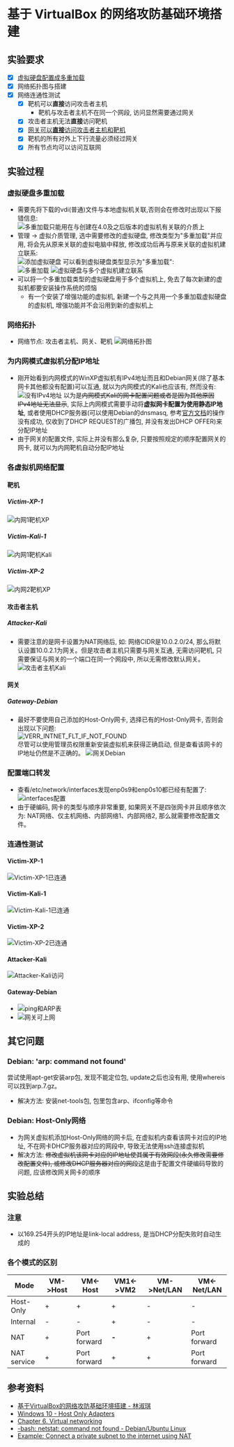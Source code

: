 # 基于 VirtualBox 的网络攻防基础环境搭建
## 实验要求
- [x] [虚拟硬盘配置成多重加载](#虚拟硬盘多重加载)
- [x] 网络拓扑图与搭建
- [x] 网络连通性测试
  - [x] 靶机可以**直接**访问攻击者主机
    - 靶机与攻击者主机不在同一个网段, 访问显然需要通过网关
  - [x] 攻击者主机无法**直接**访问靶机
  - [x] [网关可以**直接**访问攻击者主机和靶机](#网关可以直接访问攻击者主机和靶机)
  - [x] 靶机的所有对外上下行流量必须经过网关
  - [x] 所有节点均可以访问互联网
## 实验过程
### 虚拟硬盘多重加载
- 需要先将下载的vdi(普通)文件与本地虚拟机关联,否则会在修改时出现以下报错信息:<br>
  ![多重加载只能用在与创建在4.0及之后版本的虚拟机有关联的介质上](img/errorMessage-1.jpg)
- 管理 -> 虚拟介质管理, 选中需要修改的虚拟硬盘, 修改类型为"多重加载"并应用, 将会先从原来关联的虚拟电脑中释放, 修改成功后再与原来关联的虚拟机建立联系:<br>
  ![添加虚拟硬盘](img/addVdi.jpg)
  可以看到虚拟硬盘类型显示为"多重加载":<br>
  ![多重加载](img/multiattach.jpg)
  ![虚拟硬盘与多个虚拟机建立联系](img/multiAttach.png)
- 可以将一个多重加载类型的虚拟硬盘用于多个虚拟机上, 免去了每次新建的虚拟机都要安装操作系统的烦恼
  - 有一个安装了增强功能的虚拟机, 新建一个与之共用一个多重加载虚拟硬盘的虚拟机, 增强功能并不会沿用到新的虚拟机上
### 网络拓扑
- 网络节点: 攻击者主机、网关、靶机
  ![网络拓扑图](img/topology.png)
### 为内网模式虚拟机分配IP地址
- 刚开始看到内网模式的WinXP虚拟机有IPv4地址而且和Debian网关(除了基本网卡其他都没有配置)可以互通, 就以为内网模式的Kali也应该有, 然而没有:<br>
  ![没有IPv4地址](img/NoIPv4.png)
  以为是~~内网模式Kali的网卡配置问题或者是因为其他原因IPv4地址无法显示~~, 实际上内网模式需要手动将**虚拟网卡配置为使用静态IP地址**, 或者使用DHCP服务器(可以使用Debian的dnsmasq, 参考[官方文档](https://wiki.debian.org/dnsmasq#Basic_DHCP_Setup)的操作没有成功, 仅收到了DHCP REQUEST的广播包, 并没有发出DHCP OFFER)来分配IP地址
- 由于网关的配置文件, 实际上并没有那么复杂, 只要按照规定的顺序配置网关的网卡, 就可以为内网靶机自动分配IP地址
### 各虚拟机网络配置
#### 靶机
##### Victim-XP-1
<!-- ![内网1靶机XP](img/victim-xp-1-network.png) -->
![内网1靶机XP](img/victim-xp-1-network2.png)
##### Victim-Kali-1
<!-- ![内网1靶机Kali](img/victim-kali-1-network.png) -->
![内网1靶机Kali](img/victim-kali-1-network2.png)
##### Victim-XP-2
![内网2靶机XP](img/victim-xp-2-network.png)
#### 攻击者主机
##### Attacker-Kali
- 需要注意的是网卡设置为NAT网络后, 如: 网络CIDR是10.0.2.0/24, 那么将默认设置10.0.2.1为网关。但是攻击者主机只需要与网关互通, 无需访问靶机, 只需要保证与网关的一个端口在同一个网段中, 所以无需修改默认网关。
![攻击者主机Kali](img/attacker-kali-network.png)
#### 网关
##### Gateway-Debian
- 最好不要使用自己添加的Host-Only网卡, 选择已有的Host-Only网卡, 否则会出现以下问题:<br>
  ![VERR_INTNET_FLT_IF_NOT_FOUND](img/hostOnlyError.png)
  <br>尽管可以使用管理员权限重新安装虚拟机来获得正确启动, 但是查看该网卡的IP地址仍然是不正确的。
![网关Debian](img/gateway-debian-network.png)
### 配置端口转发
<!-- - 重启Debian后查看iptables发现内网2的靶机竟然已经自动加入了！查看该靶机发现所有网络配置都是自动获得的, 但是内网1的靶机却不能做到。 查看/etc/network/interfaces配置文件发现两者的规则是不同的:<br>
  ![两个内网不同规则](img/difRule.png)<br>
- 可以直接为内网1的靶机配置DNS服务器为常用DNS服务器, 如114.114.114.114。由于与内网1不在一个网段, 实际上还是需要经过网关
- 使用iptables设置端口转发
  ```
  iptables -t nat -L #选择NAT表并列出所有规则
  iptables-save -c > iptables.rules #将规则写入iptables.rules
  vi iptables.rules #编辑
  #依照已有的内网2的设置添加内网1的设置
  iptables-restore < iptables.rules #将规则写回iptables
  ```
- iptables.rules配置如下:<br>
  ![iptables.rules](img/iptablesRules.png) -->
- 查看/etc/network/interfaces发现enp0s9和enp0s10都已经有配置了:<br>
  ![interfaces配置](img/network-interfaces.png)
- 由于硬编码, 网卡的类型与顺序非常重要, 如果网关不是四张网卡并且顺序依次为: NAT网络、仅主机网络、内部网络1、内部网络2, 那么就需要修改配置文件。
### 连通性测试
#### Victim-XP-1
![Victim-XP-1已连通](img/victim-XP-1-vis.png)
#### Victim-Kali-1
![Victim-Kali-1已连通](img/victim-Kali-1-vis.png)
#### Victim-XP-2
![Victim-XP-2已连通](img/victim-XP-2-vis.png)
#### Attacker-Kali
![Attacker-Kali访问](img/attacker-kali-vis.png)
#### Gateway-Debian
- ![ping和ARP表](img/GWvis.png)
- ![网关可上网](img/gateway-Debian-vis.png)
## 其它问题
### Debian: 'arp: command not found'
尝试使用apt-get安装arp包, 发现不能定位包, update之后也没有用, 使用whereis可以找到arp.7.gz。
- 解决方法: 安装net-tools包, 包里包含arp、ifconfig等命令
### Debian: Host-Only网络
- 为网关虚拟机添加Host-Only网络的网卡后, 在虚拟机内查看该网卡对应的IP地址, 不在网卡DHCP服务器对应的网段中, 导致无法使用ssh连接虚拟机
- 解决方法: ~~修改虚拟机该网卡对应的IP地址使其属于有效网段(永久修改需要修改配置文件), 或修改DHCP服务器对应的网段~~这是由于配置文件硬编码导致的问题, 应该修改网关网卡的顺序
## 实验总结
### 注意
- 以169.254开头的IP地址是link-local address, 是当DHCP分配失败时自动生成的
### 各个模式的区别
Mode|VM->Host|VM<-Host|VM1<->VM2|VM->Net/LAN|VM<-Net/LAN
-|-|-|-|-|-
Host-Only|+|+|+|-|-
Internal|-|-|+|-|-
NAT|+|Port forward|**-**|+|Port forward
NAT service|+|Port forward|+|+|Port forward
## 参考资料
- [基于VirtualBox的网络攻防基础环境搭建 - 林淑琪](https://github.com/CUCCS/2018-NS-Public-jckling/blob/master/ns-0x01/%E5%9F%BA%E4%BA%8EVirtualBox%E7%9A%84%E7%BD%91%E7%BB%9C%E6%94%BB%E9%98%B2%E5%9F%BA%E7%A1%80%E7%8E%AF%E5%A2%83%E6%90%AD%E5%BB%BA.md)
- [Windows 10 - Host Only Adapters](https://forums.virtualbox.org/viewtopic.php?f=6&t=94277)
- [Chapter 6. Virtual networking](https://www.virtualbox.org/manual/ch06.html#network_nat)
- [-bash: netstat: command not found - Debian/Ubuntu Linux](https://linuxconfig.org/bash-netstat-command-not-found-debian-ubuntu-linux)
- [Example: Connect a private subnet to the internet using NAT](https://www.karlrupp.net/en/computer/nat_tutorial)